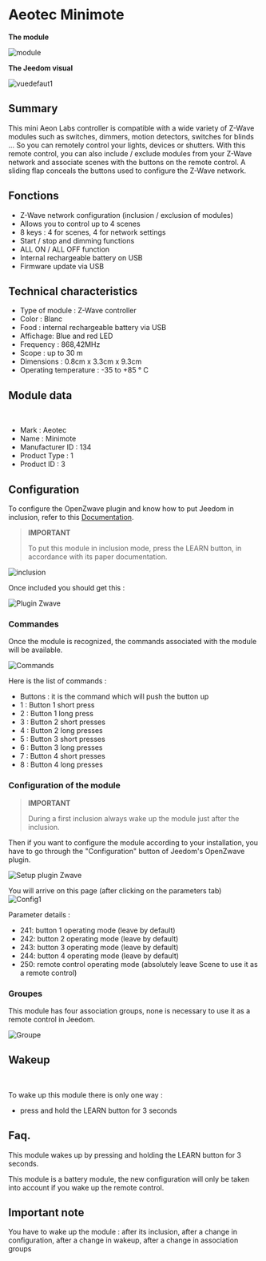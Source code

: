 # Aeotec Minimote

**The module**

![module](images/aeotec.minimote/module.jpg)

**The Jeedom visual**

![vuedefaut1](images/aeotec.minimote/vuedefaut1.jpg)

## Summary

This mini Aeon Labs controller is compatible with a wide variety of Z-Wave modules such as switches, dimmers, motion detectors, switches for blinds ... So you can remotely control your lights, devices or shutters. With this remote control, you can also include / exclude modules from your Z-Wave network and associate scenes with the buttons on the remote control. A sliding flap conceals the buttons used to configure the Z-Wave network.

## Fonctions

-   Z-Wave network configuration (inclusion / exclusion of modules)
-   Allows you to control up to 4 scenes
-   8 keys : 4 for scenes, 4 for network settings
-   Start / stop and dimming functions
-   ALL ON / ALL OFF function
-   Internal rechargeable battery on USB
-   Firmware update via USB

## Technical characteristics

-   Type of module : Z-Wave controller
-   Color : Blanc
-   Food : internal rechargeable battery via USB
-   Affichage: Blue and red LED
-   Frequency : 868,42MHz
-   Scope : up to 30 m
-   Dimensions : 0.8cm x 3.3cm x 9.3cm
-   Operating temperature : -35 to +85 ° C

## Module data
 
-   Mark : Aeotec
-   Name : Minimote
-   Manufacturer ID : 134
-   Product Type : 1
-   Product ID : 3

## Configuration

To configure the OpenZwave plugin and know how to put Jeedom in inclusion, refer to this [Documentation](https://doc.jeedom.com/en_US/plugins/automation%20protocol/openzwave/).

> **IMPORTANT**
>
> To put this module in inclusion mode, press the LEARN button, in accordance with its paper documentation.

![inclusion](images/aeotec.minimote/inclusion.jpg)

Once included you should get this :

![Plugin Zwave](images/aeotec.minimote/information.jpg)

### Commandes

Once the module is recognized, the commands associated with the module will be available.

![Commands](images/aeotec.minimote/commandes.jpg)

Here is the list of commands :

-   Buttons : it is the command which will push the button up
  - 1 : Button 1 short press
  - 2 : Button 1 long press
  - 3 : Button 2 short presses
  - 4 : Button 2 long presses
  - 5 : Button 3 short presses
  - 6 : Button 3 long presses
  - 7 : Button 4 short presses
  - 8 : Button 4 long presses

### Configuration of the module

> **IMPORTANT**
>
> During a first inclusion always wake up the module just after the inclusion.

Then if you want to configure the module according to your installation, you have to go through the "Configuration" button of Jeedom's OpenZwave plugin.

![Setup plugin Zwave](images/plugin/bouton_configuration.jpg)

You will arrive on this page (after clicking on the parameters tab)
 
![Config1](images/aeotec.minimote/config1.jpg)

Parameter details :

-   241: button 1 operating mode (leave by default)
-   242: button 2 operating mode (leave by default)
-   243: button 3 operating mode (leave by default)
-   244: button 4 operating mode (leave by default)
-   250: remote control operating mode (absolutely leave Scene to use it as a remote control)

### Groupes

This module has four association groups, none is necessary to use it as a remote control in Jeedom.

![Groupe](images/aeotec.minimote/groupe.jpg)

## Wakeup

 

To wake up this module there is only one way :

-   press and hold the LEARN button for 3 seconds

## Faq.

This module wakes up by pressing and holding the LEARN button for 3 seconds.

This module is a battery module, the new configuration will only be taken into account if you wake up the remote control.

## Important note

You have to wake up the module : after its inclusion, after a change in configuration, after a change in wakeup, after a change in association groups
